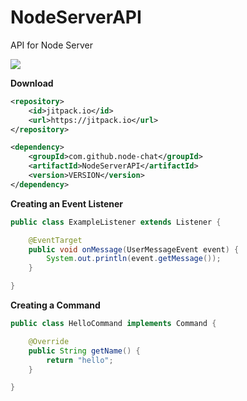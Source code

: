 # NodeServerAPI
API for Node Server

[![](https://jitpack.io/v/node-chat/NodeServerAPI.svg)](https://jitpack.io/#node-chat/NodeServerAPI)

**Download**


```xml
<repository>
    <id>jitpack.io</id>
    <url>https://jitpack.io</url>
</repository>

<dependency>
    <groupId>com.github.node-chat</groupId>
    <artifactId>NodeServerAPI</artifactId>
    <version>VERSION</version>
</dependency>
```

**Creating an Event Listener**

```java
public class ExampleListener extends Listener {

    @EventTarget
    public void onMessage(UserMessageEvent event) {
        System.out.println(event.getMessage());
    }

}
```

**Creating a Command**

```java
public class HelloCommand implements Command {

    @Override
    public String getName() {
        return "hello";
    }

}
```

